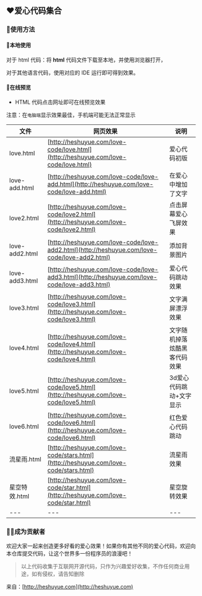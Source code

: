 ## ❤️爱心代码集合

### 🤩使用方法

#### 💌本地使用

对于 html 代码：将 **html** 代码文件下载至本地，并使用浏览器打开，

对于其他语言代码，使用对应的 IDE 运行即可得到效果。

#### 💌在线预览

- HTML 代码点击网址即可在线预览效果

注意：在`电脑端`显示效果最佳，手机端可能无法正常显示

|   文件   |   网页效果   | 说明  |
| ---- | ---- |---- |
|   love.html   |   [http://heshuyue.com/love-code/love.html](http://heshuyue.com/love-code/love.html)   | 爱心代码初版 |
|   love-add.html   |   [http://heshuyue.com/love-code/love-add.html](http://heshuyue.com/love-code/love-add.html)   | 在爱心中增加了文字 |
|   love2.html   |   [http://heshuyue.com/love-code/love2.html](http://heshuyue.com/love-code/love2.html)   |  点击屏幕爱心飞屏效果  |
| love-add2.html | [http://heshuyue.com/love-code/love-add2.html](http://heshuyue.com/love-code/love-add2.html) | 添加背景图片 |
| love-add3.html | [http://heshuyue.com/love-code/love-add3.html](http://heshuyue.com/love-code/love-add3.html) | 爱心代码跳动效果 |
| love3.html | [http://heshuyue.com/love-code/love3.html](http://heshuyue.com/love-code/love3.html) | 文字满屏漂浮效果 |
| love4.html | [http://heshuyue.com/love-code/love4.html](http://heshuyue.com/love-code/love4.html) | 文字随机掉落炫酷黑客代码效果 |
| love5.html | [http://heshuyue.com/love-code/love5.html](http://heshuyue.com/love-code/love5.html) | 3d爱心代码跳动+文字显示 |
| love6.html | [http://heshuyue.com/love-code/love6.html](http://heshuyue.com/love-code/love6.html) | 红色爱心代码跳动 |
| 流星雨.html | [http://heshuyue.com/love-code/stars.html](http://heshuyue.com/love-code/stars.html) | 流星雨效果 |
| 星空特效.html | [http://heshuyue.com/love-code/star.html](http://heshuyue.com/love-code/star.html) | 星空旋转效果 |
| --- | --- | --- |

### 👨‍💻成为贡献者

欢迎大家一起来创造更多好看的爱心效果！如果你有其他不同的爱心代码，欢迎向本仓库提交代码，让这个世界多一份程序员的浪漫吧！

> 以上代码收集于互联网开源代码，只作为兴趣爱好收集，不作任何商业用途，如有侵权，请告知删除

来自：[http://heshuyue.com](http://heshuyue.com)